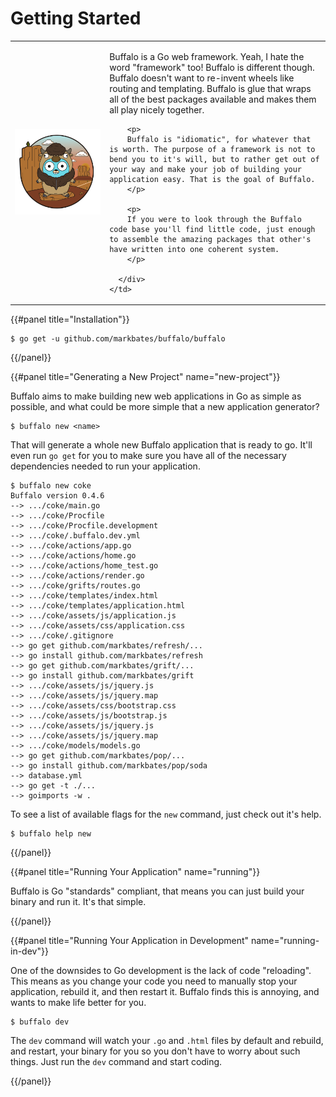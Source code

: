 # Getting Started

<table>
  <tr>
    <td width="30%">
      <img src="/assets/images/logo.svg">
    </td>
    <td>
      <div class="jumbotron">
        <p>
        Buffalo is a Go web framework. Yeah, I hate the word "framework" too! Buffalo is different though. Buffalo doesn't want to re-invent wheels like routing and templating. Buffalo is glue that wraps all of the best packages available and makes them all play nicely together.
        </p>

        <p>
        Buffalo is "idiomatic", for whatever that is worth. The purpose of a framework is not to bend you to it's will, but to rather get out of your way and make your job of building your application easy. That is the goal of Buffalo.
        </p>

        <p>
        If you were to look through the Buffalo code base you'll find little code, just enough to assemble the amazing packages that other's have written into one coherent system.
        </p>

      </div>
    </td>
  </tr>
</table>


{{#panel title="Installation"}}

```
$ go get -u github.com/markbates/buffalo/buffalo
```
{{/panel}}

{{#panel title="Generating a New Project" name="new-project"}}

Buffalo aims to make building new web applications in Go as simple as possible, and what could be more simple that a new application generator?

```
$ buffalo new <name>
```

That will generate a whole new Buffalo application that is ready to go. It'll even run `go get` for you to make sure you have all of the necessary dependencies needed to run your application.

```text
$ buffalo new coke
Buffalo version 0.4.6
--> .../coke/main.go
--> .../coke/Procfile
--> .../coke/Procfile.development
--> .../coke/.buffalo.dev.yml
--> .../coke/actions/app.go
--> .../coke/actions/home.go
--> .../coke/actions/home_test.go
--> .../coke/actions/render.go
--> .../coke/grifts/routes.go
--> .../coke/templates/index.html
--> .../coke/templates/application.html
--> .../coke/assets/js/application.js
--> .../coke/assets/css/application.css
--> .../coke/.gitignore
--> go get github.com/markbates/refresh/...
--> go install github.com/markbates/refresh
--> go get github.com/markbates/grift/...
--> go install github.com/markbates/grift
--> .../coke/assets/js/jquery.js
--> .../coke/assets/js/jquery.map
--> .../coke/assets/css/bootstrap.css
--> .../coke/assets/js/bootstrap.js
--> .../coke/assets/js/jquery.js
--> .../coke/assets/js/jquery.map
--> .../coke/models/models.go
--> go get github.com/markbates/pop/...
--> go install github.com/markbates/pop/soda
--> database.yml
--> go get -t ./...
--> goimports -w .
```

To see a list of available flags for the `new` command, just check out it's help.

```
$ buffalo help new
```

{{/panel}}

{{#panel title="Running Your Application" name="running"}}

Buffalo is Go "standards" compliant, that means you can just build your binary and run it. It's that simple.

{{/panel}}

{{#panel title="Running Your Application in Development" name="running-in-dev"}}

One of the downsides to Go development is the lack of code "reloading". This means as you change your code you need to manually stop your application, rebuild it, and then restart it. Buffalo finds this is annoying, and wants to make life better for you.

```
$ buffalo dev
```

The `dev` command will watch your `.go` and `.html` files by default and rebuild, and restart, your binary for you so you don't have to worry about such things. Just run the `dev` command and start coding.

{{/panel}}
